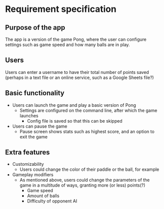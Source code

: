 # Requirement specification
## Purpose of the app
The app is a version of the game Pong, where the user can configure settings such as game speed and how many balls are in play.
## Users
Users can enter a username to have their total number of points saved (perhaps in a text file or an online service, such as a Google Sheets file?)
## Basic functionality
- Users can launch the game and play a basic version of Pong
	- Settings are configured on the command line, after which the game launches
		- Config file is saved so that this can be skipped
- Users can pause the game 
	- Pause screen shows stats such as highest score, and an option to exit the game
## Extra features
- Customizability
	- Users could change the color of their paddle or the ball, for example
- Gameplay modifiers
	- As mentioned above, users could change the parameters of the game in a multitude of ways, granting more (or less) points(?)
		- Game speed
		- Amount of balls
		- Difficulty of opponent AI
